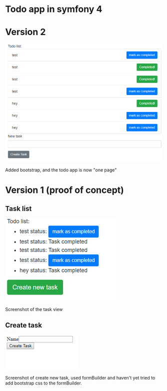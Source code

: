 # Todo app in symfony 4

# Version 2
![alt text](https://raw.githubusercontent.com/huesimon/symfony_todo/master/screenshots/version2.PNG)

Added bootstrap, and the todo app is now "one page"

# Version 1 (proof of concept)
## Task list
![alt text](https://raw.githubusercontent.com/huesimon/symfony_todo/master/screenshots/task_menu.PNG)

Screenshot of the task view


## Create task 

![alt text](https://raw.githubusercontent.com/huesimon/symfony_todo/master/screenshots/create_task.PNG)

Screenshot of create new task, used formBuilder and haven't yet tried to add bootstrap css to the formBuilder.
<!--  -->